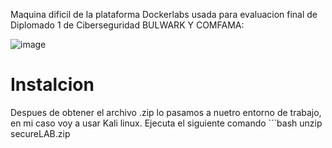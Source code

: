 Maquina dificil de la plataforma Dockerlabs usada para evaluacion final de Diplomado 1 de Ciberseguridad BULWARK Y COMFAMA:

![image](https://github.com/user-attachments/assets/1afad8f1-e881-4eae-8ce2-450bd56d82d7)

<h1>Instalcion</h1>
Despues de obtener el archivo .zip lo pasamos a nuetro entorno de trabajo, en mi caso voy a usar Kali linux.
Ejecuta el siguiente comando
```bash
unzip secureLAB.zip


